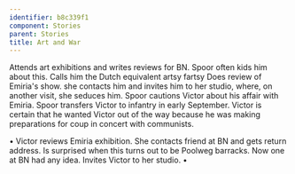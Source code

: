 ```yaml
---
identifier: b8c339f1
component: Stories
parent: Stories 
title: Art and War
---
```

Attends art exhibitions and writes reviews for BN. Spoor often kids him
about this. Calls him the Dutch equivalent artsy fartsy Does review of
Emiria's show. she contacts him and invites him to her studio, where, on
another visit, she seduces him. Spoor cautions Victor about his affair
with Emiria. Spoor transfers Victor to infantry in early September.
Victor is certain that he wanted Victor out of the way because he was
making preparations for coup in concert with communists.

• Victor reviews Emiria exhibition. She contacts friend at BN and gets
return address. Is surprised when this turns out to be Poolweg barracks.
Now one at BN had any idea. Invites Victor to her studio. •
